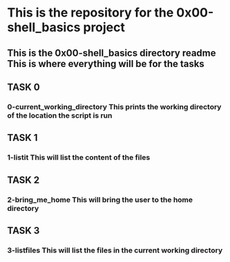 <H1>This is the repository for the 0x00-shell_basics project
<H2>This is the 0x00-shell_basics directory readme
This is where everything will be for the tasks

<H2>TASK 0 
<H3>0-current_working_directory
This prints the working directory of the location the script is run

<H2>TASK 1
<H3>1-listit
This will list the content of the files

<H2>TASK 2
<H3>2-bring_me_home
This will bring the user to the home directory

<H2>TASK 3
<H3>3-listfiles
This will list the files in the current working directory
